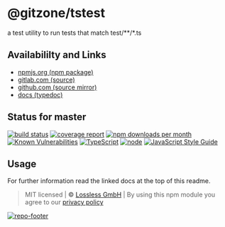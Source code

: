 # @gitzone/tstest
a test utility to run tests that match test/**/*.ts

## Availabililty and Links
* [npmjs.org (npm package)](https://www.npmjs.com/package/@gitzone/tstest)
* [gitlab.com (source)](https://gitlab.com/gitzone/tstest)
* [github.com (source mirror)](https://github.com/gitzone/tstest)
* [docs (typedoc)](https://gitzone.gitlab.io/tstest/)

## Status for master
[![build status](https://gitlab.com/gitzone/tstest/badges/master/build.svg)](https://gitlab.com/gitzone/tstest/commits/master)
[![coverage report](https://gitlab.com/gitzone/tstest/badges/master/coverage.svg)](https://gitlab.com/gitzone/tstest/commits/master)
[![npm downloads per month](https://img.shields.io/npm/dm/@gitzone/tstest.svg)](https://www.npmjs.com/package/@gitzone/tstest)
[![Known Vulnerabilities](https://snyk.io/test/npm/@gitzone/tstest/badge.svg)](https://snyk.io/test/npm/@gitzone/tstest)
[![TypeScript](https://img.shields.io/badge/TypeScript->=%203.x-blue.svg)](https://nodejs.org/dist/latest-v10.x/docs/api/)
[![node](https://img.shields.io/badge/node->=%2010.x.x-blue.svg)](https://nodejs.org/dist/latest-v10.x/docs/api/)
[![JavaScript Style Guide](https://img.shields.io/badge/code%20style-prettier-ff69b4.svg)](https://prettier.io/)

## Usage

For further information read the linked docs at the top of this readme.

> MIT licensed | **&copy;** [Lossless GmbH](https://lossless.gmbh)
| By using this npm module you agree to our [privacy policy](https://lossless.gmbH/privacy)

[![repo-footer](https://lossless.gitlab.io/publicrelations/repofooter.svg)](https://maintainedby.lossless.com)

